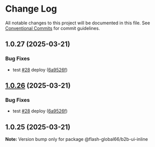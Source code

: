 # Change Log

All notable changes to this project will be documented in this file.
See [Conventional Commits](https://conventionalcommits.org) for commit guidelines.

## 1.0.27 (2025-03-21)


### Bug Fixes

* test [#28](https://github.com/Flash-Global66/b2b-ui-framework/issues/28) deploy ([6a9526f](https://github.com/Flash-Global66/b2b-ui-framework/commit/6a9526f986d683e05284d289c3022e35e1c7a590))





## [1.0.26](https://github.com/Flash-Global66/b2b-ui-framework/compare/@flash-global66/b2b-ui-inline@1.0.25...@flash-global66/b2b-ui-inline@1.0.26) (2025-03-21)


### Bug Fixes

* test [#28](https://github.com/Flash-Global66/b2b-ui-framework/issues/28) deploy ([6a9526f](https://github.com/Flash-Global66/b2b-ui-framework/commit/6a9526f986d683e05284d289c3022e35e1c7a590))





## 1.0.25 (2025-03-21)

**Note:** Version bump only for package @flash-global66/b2b-ui-inline
